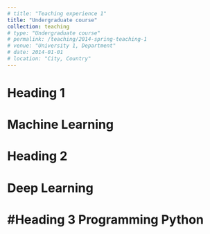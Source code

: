 ```yaml
---
# title: "Teaching experience 1"
title: "Undergraduate course"
collection: teaching
# type: "Undergraduate course"
# permalink: /teaching/2014-spring-teaching-1
# venue: "University 1, Department"
# date: 2014-01-01
# location: "City, Country"
---
```


<!-- This is a description of a teaching experience. You can use markdown like any other post. -->

# Heading 1
Machine Learning
======

# Heading 2
Deep Learning
======

#Heading 3
Programming Python
======
